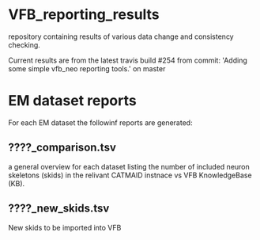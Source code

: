 # VFB_reporting_results
repository containing results of various data change and consistency checking.

 Current results are from the latest travis build #254 from commit: 'Adding some simple vfb_neo reporting tools.' on master


# EM dataset reports
For each EM dataset the followinf reports are generated:
## ????_comparison.tsv 
  a general overview for each dataset listing the number of included neuron skeletons (skids) in the relivant CATMAID instnace vs VFB KnowledgeBase (KB).
## ????_new_skids.tsv
  New skids to be imported into VFB

